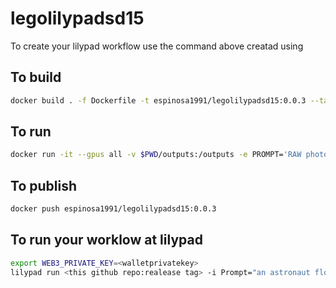# legolilypadsd15
To create your lilypad workflow use the command above
creatad using
## To build
```bash
docker build . -f Dockerfile -t espinosa1991/legolilypadsd15:0.0.3 --target runner
```
## To run
```bash
docker run -it --gpus all -v $PWD/outputs:/outputs -e PROMPT='RAW photo, <lora:lego_v2.0.768-000035:0.8> LEGO BrickHeadz, a dragon in a cave, (high detailed skin:1.2), 8k uhd, dslr, soft lighting, high quality, film grain, Fujifilm XT3' -e STEPS=30 espinosa1991/legolilypadsd15:0.0.3
```
## To publish
```bash
docker push espinosa1991/legolilypadsd15:0.0.3
```
## To run your worklow at lilypad
```bash
export WEB3_PRIVATE_KEY=<walletprivatekey>
lilypad run <this github repo:realease tag> -i Prompt="an astronaut floating against a white background
```

